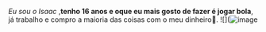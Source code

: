 _Eu sou o Isaac_ ,**tenho 16 anos e oque eu mais gosto de fazer é jogar bola**, já trabalho e compro a maioria das coisas com o meu dinheiro💸.
![](![image](https://github.com/user-attachments/assets/5b863e08-c9e1-43e9-aead-47163da3864d)

